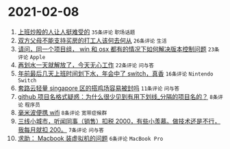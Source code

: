 # 2021-02-08

1. [上班炒股的人让人挺难受的](https://www.v2ex.com/t/752241) `35条评论` `职场话题`
1. [双方父母不能支持买房的打工人该何去何从](https://www.v2ex.com/t/752259) `26条评论` `生活`
1. [请问，同一个项目组， win 和 osx 都有的情况下如何解决版本控制问题](https://www.v2ex.com/t/752250) `23条评论` `Apple`
1. [再划水一天就解放了，今天无心工作](https://www.v2ex.com/t/752252) `22条评论` `问与答`
1. [年前最后几天上班时间划下水，年会中了 switch，真香](https://www.v2ex.com/t/752243) `16条评论` `Nintendo Switch`
1. [套路云轻量 singapore 区的搭鸡场容易被封吗](https://www.v2ex.com/t/752249) `11条评论` `问与答`
1. [github 项目名格式疑惑：为什么很少见到有用下划线_分隔的项目名的？](https://www.v2ex.com/t/752257) `8条评论` `程序员`
1. [毫米波便携 wifi](https://www.v2ex.com/t/752245) `8条评论` `宽带症候群`
1. [三线小城市，听闻同事（销售）扣税 2000，有些小羡慕。做技术还是不行，我每月就扣 200。](https://www.v2ex.com/t/752242) `7条评论` `问与答`
1. [求助： Macbook 装虚拟机的问题](https://www.v2ex.com/t/752260) `6条评论` `MacBook Pro`

